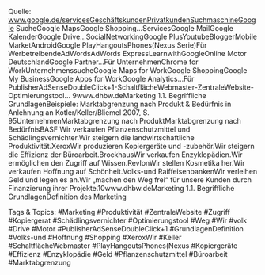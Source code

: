 Quelle: www.google.de/servicesGeschäftskundenPrivatkundenSuchmaschineGoogle SucheGoogle MapsGoogle Shopping…ServicesGoogle MailGoogle KalenderGoogle Drive…SocialNetworkingGoogle PlusYoutubeBloggerMobile MarketAndroidGoogle PlayHangoutsPhones(Nexus Serie)Für WerbetreibendeAdWordsAdWords ExpressLearnwithGoogleOnline Motor DeutschlandGoogle Partner…Für UnternehmenChrome for WorkUnternehmenssucheGoogle Maps for WorkGoogle ShoppingGoogle My BusinessGoogle Apps for WorkGoogle Analytics…Für PublisherAdSenseDoubleClick+1-SchaltflächeWebmaster-ZentraleWebsite-Optimierungstool…
9www.dhbw.deMarketing
1.1. Begriffliche GrundlagenBeispiele: Marktabgrenzung nach Produkt & Bedürfnis
in Anlehnung an Kotler/Keller/Bliemel 2007, S. 95UnternehmenMarktabgrenzung nach ProduktMarktabgrenzung nach BedürfnisBASF Wir verkaufen Pflanzenschutzmittel und Schädlingsvernichter.Wir steigern die landwirtschaftliche Produktivität.XeroxWir produzieren Kopiergeräte und -zubehör.Wir steigern die Effizienz der Büroarbeit.BrockhausWir verkaufen Enzyklopädien.Wir ermöglichen den Zugriff auf Wissen.RevlonWir stellen Kosmetika her.Wir verkaufen Hoffnung auf Schönheit.Volks-und RaiffeisenbankenWir verleihen Geld und legen es an.Wir „machen den Weg frei“ für unsere Kunden durch Finanzierung ihrer Projekte.10www.dhbw.deMarketing
1.1. Begriffliche GrundlagenDefinition des Marketing 

   Tags & Topics:
   #Marketing
   #Produktivität
   #ZentraleWebsite
   #Zugriff
   #Kopiergerat
   #Schädlingsvernichter
   #Optimierungstool
   #Weg
   #Wir
   #volk
   #Drive
   #Motor
   #PublisherAdSenseDoubleClick+1
   #GrundlagenDefinition
   #Volks-und
   #Hoffnung
   #Shopping
   #XeroxWir
   #Keller
   #SchaltflächeWebmaster
   #PlayHangoutsPhones(Nexus
   #Kopiergeräte
   #Effizienz
   #Enzyklopädie
   #Geld
   #Pflanzenschutzmittel
   #Büroarbeit
   #Marktabgrenzung